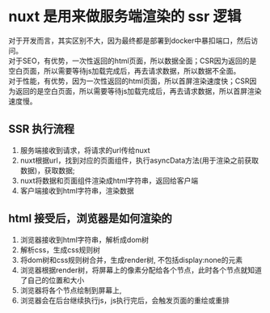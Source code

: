 # nuxt 是用来做服务端渲染的 ssr 逻辑
对于开发而言，其实区别不大，因为最终都是部署到docker中暴扣端口，然后访问。    
对于SEO，有优势，一次性返回的html页面，所以数据全面；CSR因为返回的是空白页面，所以需要等待js加载完成后，再去请求数据，所以数据不全面。    
对于性能，有优势，因为一次性返回的html页面，所以首屏渲染速度快；CSR因为返回的是空白页面，所以需要等待js加载完成后，再去请求数据，所以首屏渲染速度慢。
## SSR 执行流程
1. 服务端接收到请求，将请求的url传给nuxt
2. nuxt根据url，找到对应的页面组件，执行asyncData方法(用于渲染之前获取数据)，获取数据;
3. nuxt将数据和页面组件渲染成html字符串，返回给客户端
4. 客户端接收到html字符串，渲染数据

## html 接受后，浏览器是如何渲染的
1. 浏览器接收到html字符串，解析成dom树
2. 解析css，生成css规则树
3. 将dom树和css规则树合并，生成render树, 不包括display:none的元素
4. 浏览器根据render树，将屏幕上的像素分配给各个节点，此时各个节点就知道了自己的位置和大小
5. 浏览器将各个节点绘制到屏幕上,
6. 浏览器会在后台继续执行js，js执行完后，会触发页面的重绘或重排